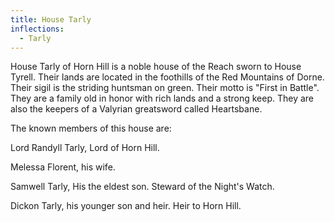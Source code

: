 ```yaml
---
title: House Tarly
inflections:
  - Tarly
---
```


House Tarly of Horn Hill is a noble house of the Reach sworn to House Tyrell. Their lands are located in the foothills of the Red Mountains of Dorne. Their sigil is the striding huntsman on green. Their motto is "First in Battle". They are a family old in honor with rich lands and a strong keep. They are also the keepers of a Valyrian greatsword called Heartsbane.

The known members of this house are:

Lord Randyll Tarly, Lord of Horn Hill.

Melessa Florent, his wife.

Samwell Tarly, His the eldest son. Steward of the Night's Watch.

Dickon Tarly, his younger son and heir. Heir to Horn Hill.


